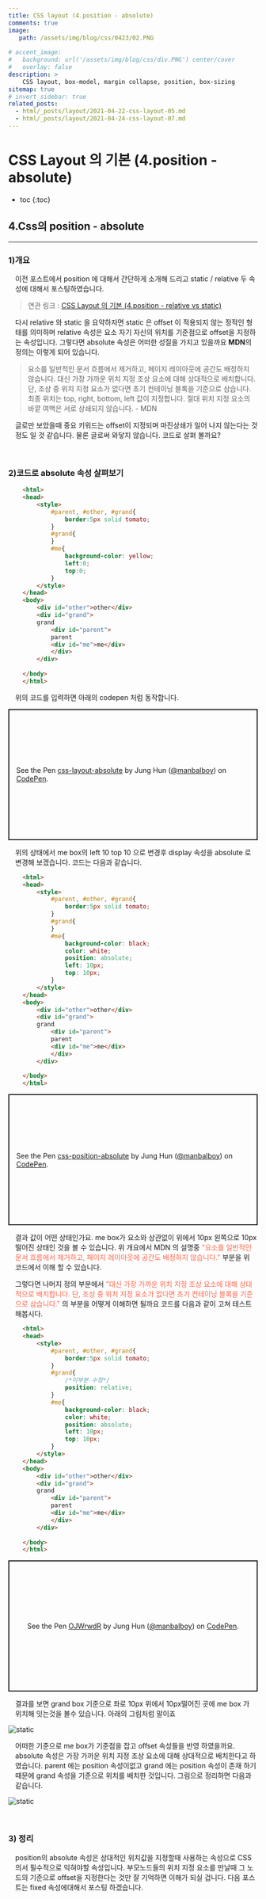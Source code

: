 ```yaml
---
title: CSS layout (4.position - absolute)
comments: true
image: 
   path: /assets/img/blog/css/0423/02.PNG
   
# accent_image: 
#   background: url('/assets/img/blog/css/div.PNG') center/cover
#   overlay: false
description: >
    CSS layout, box-model, margin collapse, position, box-sizing
sitemap: true
# invert_sidebar: true
related_posts:
  - html/_posts/layout/2021-04-22-css-layout-05.md
  - html/_posts/layout/2021-04-24-css-layout-07.md
---
```


# CSS Layout 의 기본 (4.position - absolute)

* toc
{:toc}


## 4.Css의 position - absolute
---

### 1)개요  
<p style="padding-left:1em">
 이전 포스트에서 position 에 대해서 간단하게 소개해 드리고 static / relative 두 속성에 대해서 포스팅하였습니다.
</p>

> 연관 링크 : [CSS Layout 의 기본 (4.position - relative vs static)](https://manbalboy.github.io/blog/html/2021-04-22-css-layout-05/)

<p style="padding-left:1em">
 다시 relative 와 static 을 요약하자면 static 은 offset 이 적용되지 않는 정적인 형태를 의미하며 relative 속성은 요소 자기 자신의 위치를 기준점으로 offset을 지정하는 속성입니다. 그렇다면 absolute 속성은 어떠한 성질을 가지고 있을까요 <b>MDN</b>의 정의는 이렇게 되어 있습니다.  
</p>



> 요소를 일반적인 문서 흐름에서 제거하고, 페이지 레이아웃에 공간도 배정하지 않습니다. 대신 가장 가까운 위치 지정 조상 요소에 대해 상대적으로 배치합니다. 단, 조상 중 위치 지정 요소가 없다면 초기 컨테이닝 블록을 기준으로 삼습니다. 최종 위치는 top, right, bottom, left 값이 지정합니다. 절대 위치 지정 요소의 바깥 여백은 서로 상쇄되지 않습니다. - MDN

<p style="padding-left:1em">
 글로만 보았을때 중요 키워드는 offset이 지정되며 마진상쇄가 일어 나지 않는다는 것 정도 일 것 같습니다. 물론 글로써 와닿지 않습니다. 코드로 살펴 볼까요?
</p>

<br />


### 2)코드로 absolute 속성 살펴보기  

``` html 
    <html>
    <head>
        <style>
            #parent, #other, #grand{
                border:5px solid tomato;
            }
            #grand{
            }
            #me{
                background-color: yellow;
                left:0;
                top:0;
            }
        </style>
    </head>
    <body>
        <div id="other">other</div>
        <div id="grand">
        grand
            <div id="parent">
            parent
            <div id="me">me</div>
            </div>
        </div>
        
    </body>
    </html>
```

<p style="padding-left:1em">
    위의 코드를 입력하면 아래의 codepen 처럼 동작합니다. 
</p>

<p class="codepen" data-height="265" data-theme-id="dark" data-default-tab="html,result" data-user="manbalboy" data-slug-hash="wvgRmRg" data-preview="true" style="height: 265px; box-sizing: border-box; display: flex; align-items: center; justify-content: center; border: 2px solid; margin: 1em 0; padding: 1em;" data-pen-title="css-layout-absolute">
  <span>See the Pen <a href="https://codepen.io/manbalboy/pen/wvgRmRg">
  css-layout-absolute</a> by Jung Hun (<a href="https://codepen.io/manbalboy">@manbalboy</a>)
  on <a href="https://codepen.io">CodePen</a>.</span>
</p>

<p style="padding-left:1em">
    위의 상태에서 me box의 left 10 top 10 으로 변경후 display 속성을 absolute 로 변경해 보겠습니다. 코드는 다음과 같습니다. 
</p>

``` html 
    <html>
    <head>
        <style>
            #parent, #other, #grand{
                border:5px solid tomato;
            }
            #grand{
            }
            #me{
                background-color: black;
                color: white;
                position: absolute;
                left: 10px;
                top: 10px;
            }
        </style>
    </head>
    <body>
        <div id="other">other</div>
        <div id="grand">
        grand
            <div id="parent">
            parent
            <div id="me">me</div>
            </div>
        </div>
        
    </body>
    </html>
```

<p class="codepen" data-height="265" data-theme-id="dark" data-default-tab="html,result" data-user="manbalboy" data-slug-hash="f634f8b07bb2e6499efc33d8516d48f3" data-preview="true" style="height: 265px; box-sizing: border-box; display: flex; align-items: center; justify-content: center; border: 2px solid; margin: 1em 0; padding: 1em;" data-pen-title="css-position-absolute">
  <span>See the Pen <a href="https://codepen.io/manbalboy/pen/f634f8b07bb2e6499efc33d8516d48f3">
  css-position-absolute</a> by Jung Hun (<a href="https://codepen.io/manbalboy">@manbalboy</a>)
  on <a href="https://codepen.io">CodePen</a>.</span>
</p>

<p style="padding-left:1em">
    결과 값이 어떤 상태인가요. me box가 요소와 상관없이 위에서 10px 왼쪽으로 10px 떨어진 상태인 것을 볼 수 있습니다. 위 개요에서 MDN 의 설명중 <span style="color:tomato">"요소를 일반적인 문서 흐름에서 제거하고, 페이지 레이아웃에 공간도 배정하지 않습니다."</span> 부분을 위 코드에서 이해 할 수 있습니다. 
</p>


<p style="padding-left:1em">
    그렇다면 나머지 정의 부분에서 <span style="color:tomato">"대신 가장 가까운 위치 지정 조상 요소에 대해 상대적으로 배치합니다. 단, 조상 중 위치 지정 요소가 없다면 초기 컨테이닝 블록을 기준으로 삼습니다."</span> 의 부분을 어떻게 이해하면 될까요 코드를 다음과 같이 고쳐 테스트 해봅시다.
</p>

``` html 
    <html>
    <head>
        <style>
            #parent, #other, #grand{
                border:5px solid tomato;
            }
            #grand{
                /*이부분 수정*/
                position: relative;
            }
            #me{
                background-color: black;
                color: white;
                position: absolute;
                left: 10px;
                top: 10px;
            }
        </style>
    </head>
    <body>
        <div id="other">other</div>
        <div id="grand">
        grand
            <div id="parent">
            parent
            <div id="me">me</div>
            </div>
        </div>
        
    </body>
    </html>
```

<p class="codepen" data-height="265" data-theme-id="dark" data-default-tab="html,result" data-user="manbalboy" data-slug-hash="OJWrwdR" data-preview="true" style="height: 265px; box-sizing: border-box; display: flex; align-items: center; justify-content: center; border: 2px solid; margin: 1em 0; padding: 1em;" data-pen-title="OJWrwdR">
  <span>See the Pen <a href="https://codepen.io/manbalboy/pen/OJWrwdR">
  OJWrwdR</a> by Jung Hun (<a href="https://codepen.io/manbalboy">@manbalboy</a>)
  on <a href="https://codepen.io">CodePen</a>.</span>
</p>


<p style="padding-left:1em">
    결과를 보면 grand box 기준으로 좌로 10px 위에서 10px떨어진 곳에 me box 가 위치해 잇는것을 볼수 있습니다. 아래의 그림처럼 말이죠
</p>


![static](/assets/img/blog/css/0423/01.PNG "static")

<p style="padding-left:1em">
    어떠한 기준으로 me box가 기준점을 잡고 offset 속성들을 반영 하였을까요. 
    absolute 속성은 가장 가까운 위치 지정 조상 요소에 대해 상대적으로 배치한다고 하였습니다. parent 에는 position 속성이없고 grand 에는 position 속성이 존재 하기 때문에 grand 속성을 기준으로 위치를 배치한 것입니다. 그림으로 정리하면 다음과 같습니다.
</p>

![static](/assets/img/blog/css/0423/02.PNG "static")


<br />

### 3) 정리
<p style="padding-left:1em">
    position의 absolute 속성은 상대적인 위치값을 지정할때 사용하는 속성으로 CSS의서 필수적으로 익혀야할 속성입니다. 부모노드들의 위치 지정 요소를 만날때 그 노드의 기준으로 offset을 지정한다는 것만 잘 기억하면 이해가 되실 겁니다. 
    다음 포스트는 fixed 속성에대해서 포스팅 하겠습니다.
</p>

<script async src="https://cpwebassets.codepen.io/assets/embed/ei.js"></script>